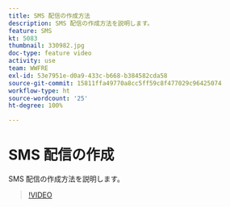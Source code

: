```yaml
---
title: SMS 配信の作成方法
description: SMS 配信の作成方法を説明します。
feature: SMS
kt: 5083
thumbnail: 330982.jpg
doc-type: feature video
activity: use
team: WWFRE
exl-id: 53e7951e-d0a9-433c-b668-b384582cda58
source-git-commit: 15811ffa49770a8cc5ff59c8f477029c96425074
workflow-type: ht
source-wordcount: '25'
ht-degree: 100%

---
```


# SMS 配信の作成

SMS 配信の作成方法を説明します。

>[!VIDEO](https://video.tv.adobe.com/v/330982)
